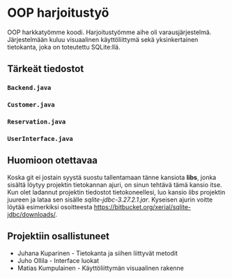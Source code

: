 # OOP harjoitustyö

OOP harkkatyömme koodi. Harjoitustyömme aihe oli varausjärjestelmä. Järjestelmään kuluu visuaalinen käyttöliittymä sekä yksinkertainen tietokanta, joka on toteutettu SQLite:llä.

## Tärkeät tiedostot

### `Backend.java`

### `Customer.java`

### `Reservation.java`

### `UserInterface.java`

## Huomioon otettavaa

Koska git ei jostain syystä suostu tallentamaan tänne kansiota **libs**, jonka sisältä löytyy projektin tietokannan ajuri, on sinun tehtävä tämä kansio itse. Kun olet ladannut projektin tiedostot tietokoneellesi, luo kansio _libs_ projektin juureen ja lataa sen sisälle *sqlite-jdbc-3.27.2.1.jar*. Kyseisen ajurin voitte löytää esimerkiksi osoitteesta https://bitbucket.org/xerial/sqlite-jdbc/downloads/.

## Projektiin osallistuneet

* Juhana Kuparinen - Tietokanta ja siihen liittyvät metodit
* Juho Ollila - Interface luokat
* Matias Kumpulainen - Käyttöliittymän visuaalinen rakenne